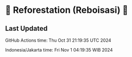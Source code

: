 
# 🌳 Reforestation (Reboisasi) 🌲

## Last Updated

GitHub Actions time: Thu Oct 31 21:19:35 UTC 2024

Indonesia/Jakarta time: Fri Nov  1 04:19:35 WIB 2024
